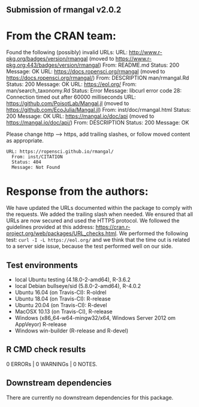## Submission of rmangal v2.0.2

From the CRAN team:
====

Found the following (possibly) invalid URLs:
    URL: http://www.r-pkg.org/badges/version/rmangal (moved to https://www.r-pkg.org:443/badges/version/rmangal)
      From: README.md
      Status: 200
      Message: OK
    URL: https://docs.ropensci.org/rmangal (moved to https://docs.ropensci.org/rmangal/)
      From: DESCRIPTION
            man/rmangal.Rd
      Status: 200
      Message: OK
    URL: https://eol.org/
      From: man/search_taxonomy.Rd
      Status: Error
      Message: libcurl error code 28:
            Connection timed out after 60000 milliseconds
    URL: https://github.com/PoisotLab/Mangal.jl (moved to https://github.com/EcoJulia/Mangal.jl)
      From: inst/doc/rmangal.html
      Status: 200
      Message: OK
    URL: https://mangal.io/doc/api (moved to https://mangal.io/doc/api/)
      From: DESCRIPTION
      Status: 200
      Message: OK


Please change http --> https, add trailing slashes, or follow moved content as appropriate.


    URL: https://ropensci.github.io/rmangal/
      From: inst/CITATION
      Status: 404
      Message: Not Found 

Response from the authors:
====

We have updated the URLs documented within the package to comply with the requests.
We added the trailing slash when needed. We ensured that all URLs are now secured and used the HTTPS protocol. We followed the guidelines provided at this address: https://cran.r-project.org/web/packages/URL_checks.html. We performed the following test: `curl -I -L https://eol.org/` and we think that the time out is related to a server side issue, because the test performed well on our side.


## Test environments

* local Ubuntu testing (4.18.0-2-amd64), R-3.6.2
* local Debian bullseye/sid (5.8.0-2-amd64), R-4.0.2
* Ubuntu 16.04 (on Travis-CI): R-oldrel
* Ubuntu 18.04 (on Travis-CI): R-release
* Ubuntu 20.04 (on Travis-CI): R-devel
* MacOSX 10.13 (on Travis-CI), R-release
* Windows (x86_64-w64-mingw32/x64, Windows Server 2012 om AppVeyor) R-release
* Windows win-builder (R-release and R-devel)


## R CMD check results

0 ERRORs | 0 WARNINGs | 0 NOTES.


## Downstream dependencies

There are currently no downstream dependencies for this package.

